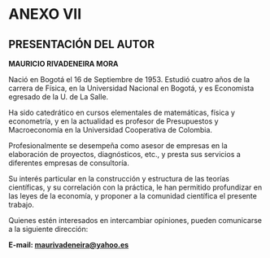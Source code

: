 # ANEXO VII

## PRESENTACIÓN DEL AUTOR

**MAURICIO RIVADENEIRA MORA**

Nació en Bogotá el 16 de Septiembre de 1953. Estudió cuatro años de la carrera de Física, en la Universidad Nacional en Bogotá, y es Economista egresado de la U. de La Salle.

Ha sido catedrático en cursos elementales de matemáticas, física y econometría, y en la actualidad es profesor de Presupuestos y Macroeconomía en la Universidad Cooperativa de Colombia.

Profesionalmente se desempeña como asesor de empresas en la elaboración de proyectos, diagnósticos, etc., y presta sus servicios a diferentes empresas de consultoría.

Su interés particular en la construcción y estructura de las teorías científicas, y su correlación con la práctica, le han permitido profundizar en las leyes de la economía, y proponer a la comunidad científica el presente trabajo.

Quienes estén interesados en intercambiar opiniones, pueden comunicarse a la siguiente dirección:

**E-mail: maurivadeneira@yahoo.es**
